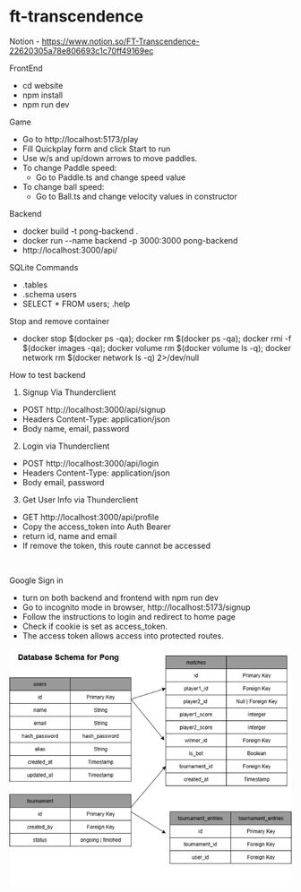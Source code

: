 # ft-transcendence

Notion - https://www.notion.so/FT-Transcendence-22620305a78e806693c1c70ff49169ec

FrontEnd
- cd website
- npm install
- npm run dev

Game
- Go to http://localhost:5173/play
- Fill Quickplay form and click Start to run
- Use w/s and up/down arrows to move paddles.
- To change Paddle speed:
    - Go to Paddle.ts and change speed value
- To change ball speed:
    - Go to Ball.ts and change velocity values in constructor

Backend
- docker build -t pong-backend .
- docker run --name backend -p 3000:3000 pong-backend
- http://localhost:3000/api/

SQLite Commands
- .tables
- .schema users
- SELECT * FROM users;
.help


Stop and remove container
- docker stop $(docker ps -qa); docker rm $(docker ps -qa); docker rmi -f $(docker images -qa); docker volume rm $(docker volume ls -q); docker network rm $(docker network ls -q) 2>/dev/null

How to test backend
1. Signup Via Thunderclient
- POST http://localhost:3000/api/signup
- Headers Content-Type: application/json
- Body name, email, password

2. Login via Thunderclient
- POST http://localhost:3000/api/login
- Headers Content-Type: application/json
- Body email, password

3. Get User Info via Thunderclient
- GET http://localhost:3000/api/profile
- Copy the access_token into Auth Bearer
- return id, name and email
- If remove the token, this route cannot be accessed

<br>

Google Sign in
- turn on both backend and frontend with npm run dev
- Go to incognito mode in browser, http://localhost:5173/signup
- Follow the instructions to login and redirect to home page
- Check if cookie is set as access_token.
- The access token allows access into protected routes.

![Database Schema](pong.drawio.png)
